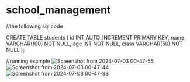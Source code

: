 # school_management

//the following sql code

CREATE TABLE students (
    id INT AUTO_INCREMENT PRIMARY KEY,
    name VARCHAR(100) NOT NULL,
    age INT NOT NULL,
    class VARCHAR(50) NOT NULL
);



//running example
![Screenshot from 2024-07-03 00-47-55](https://github.com/iprajwalsingh7/school_management/assets/125043152/b966aa24-7b9e-4b9d-8c64-0ff94a220d96)
![Screenshot from 2024-07-03 00-47-44](https://github.com/iprajwalsingh7/school_management/assets/125043152/0c5026d1-8c59-45d5-b392-cea57bb9e81f)
![Screenshot from 2024-07-03 00-47-33](https://github.com/iprajwalsingh7/school_management/assets/125043152/d48f6276-26fe-4d3b-8389-3e596ee7fcef)

